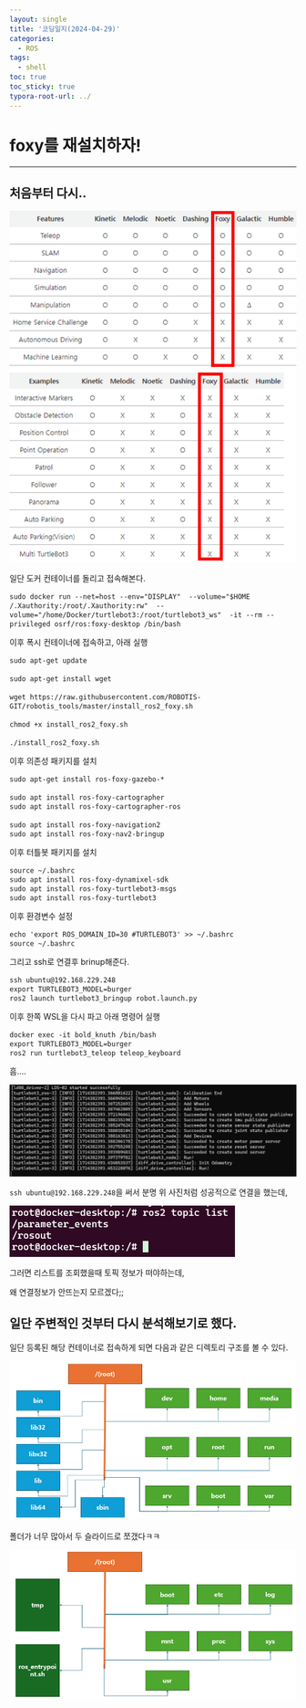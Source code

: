 ```yaml
---
layout: single
title: '코딩일지(2024-04-29)'
categories:
  - ROS
tags:
  - shell
toc: true
toc_sticky: true
typora-root-url: ../
---
```








# foxy를 재설치하자!

<hr>




## 처음부터 다시..

![image-20240429175354834](/images/2024-04-29-codinglog(103)/image-20240429175354834.png)



일단 도커 컨테이너를 돌리고 접속해본다.

```
sudo docker run --net=host --env="DISPLAY"  --volume="$HOME /.Xauthority:/root/.Xauthority:rw"  --volume="/home/Docker/turtlebot3:/root/turtlebot3_ws"  -it --rm --privileged osrf/ros:foxy-desktop /bin/bash
```

이후 폭시 컨테이너에 접속하고,  아래 실행

```shell
sudo apt-get update

sudo apt-get install wget

wget https://raw.githubusercontent.com/ROBOTIS-GIT/robotis_tools/master/install_ros2_foxy.sh

chmod +x install_ros2_foxy.sh

./install_ros2_foxy.sh
```

이후 의존성 패키지를 설치

```shell
sudo apt-get install ros-foxy-gazebo-*

sudo apt install ros-foxy-cartographer
sudo apt install ros-foxy-cartographer-ros

sudo apt install ros-foxy-navigation2
sudo apt install ros-foxy-nav2-bringup
```

이후 터틀봇 패키지를 설치

```shell
source ~/.bashrc
sudo apt install ros-foxy-dynamixel-sdk
sudo apt install ros-foxy-turtlebot3-msgs
sudo apt install ros-foxy-turtlebot3
```

이후 환경변수 설정

```shell
echo 'export ROS_DOMAIN_ID=30 #TURTLEBOT3' >> ~/.bashrc
source ~/.bashrc
```

그리고 ssh로 연결후 brinup해준다.

```shell
ssh ubuntu@192.168.229.248
export TURTLEBOT3_MODEL=burger
ros2 launch turtlebot3_bringup robot.launch.py
```

이후 한쪽 WSL을 다시 파고 아래 명령어 실행

```shell
docker exec -it bold_knuth /bin/bash
export TURTLEBOT3_MODEL=burger
ros2 run turtlebot3_teleop teleop_keyboard
```



흠....

![image-20240429182256456](/images/2024-04-29-codinglog(103)/image-20240429182256456.png)

`ssh ubuntu@192.168.229.248`을 써서 분명 위 사진처럼 성공적으로 연결을 했는데, 

![image-20240429182353931](/images/2024-04-29-codinglog(103)/image-20240429182353931.png)

그러면 리스트를 조회했을때 토픽 정보가 떠야하는데,

왜 연결정보가 안뜨는지 모르겠다;;

## 일단 주변적인 것부터 다시 분석해보기로 했다.

일단 등록된 해당 컨테이너로 접속하게 되면 다음과 같은 디렉토리 구조를 볼 수 있다.

![image-20240430023125391](/images/2024-04-29-codinglog(103)/image-20240430023125391.png)

폴더가 너무 많아서 두 슬라이드로 쪼갰다ㅋㅋ

![image-20240430023145651](/images/2024-04-29-codinglog(103)/image-20240430023145651.png)







